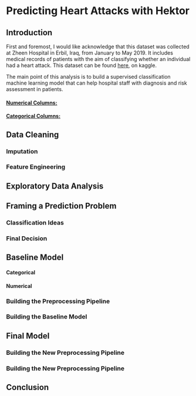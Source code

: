 # Predicting Heart Attacks with Hektor

## **Introduction**
First and foremost, I would like acknowledge that this dataset was collected at Zheen Hospital in Erbil, Iraq, from January to May 2019. It includes medical records of patients with the aim of classifying whether an individual had a heart attack. This dataset can be found [here](https://www.kaggle.com/datasets/fajobgiua/heart-attack-risk-assessment-dataset), on kaggle.

The main point of this analysis is to build a supervised classification machine learning model that can help hospital staff with diagnosis and risk assessment in patients.


#### <u>Numerical Columns:</u> 

#### <u>Categorical Columns:</u>

## **Data Cleaning**

### Imputation

### Feature Engineering

## **Exploratory Data Analysis**

## **Framing a Prediction Problem**

### Classification Ideas

### Final Decision

## **Baseline Model**

#### Categorical

#### Numerical

### Building the Preprocessing Pipeline

### Building the Baseline Model

## **Final Model**

### Building the New Preprocessing Pipeline

### Building the New Preprocessing Pipeline

## **Conclusion**